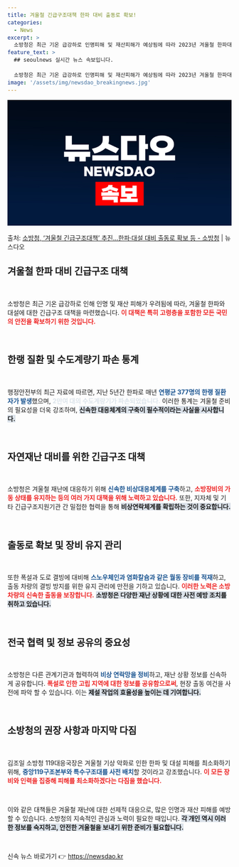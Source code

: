 ```yaml
---
title: 겨울철 긴급구조대책 한파 대비 출동로 확보!
categories:
  - News
excerpt: >
  소방청은 최근 기온 급강하로 인명피해 및 재산피해가 예상됨에 따라 2023년 겨울철 한파대설 대비 긴급구조 …
feature_text: >
  ## seoulnews 실시간 뉴스 속보입니다.

  소방청은 최근 기온 급강하로 인명피해 및 재산피해가 예상됨에 따라 2023년 겨울철 한파대설 대비 긴급구조 …
image: '/assets/img/newsdao_breakingnews.jpg'
---
```


![뉴스다오 속보](/assets/img/newsdao_breakingnews.jpg)

<p>출처: <a href="https://newsdao.kr/2581" rel="dofollow">소방청, ‘겨울철 긴급구조대책’ 추진…한파·대설 대비 출동로 확보 등 - 소방청</a> | 뉴스다오</p>

<h2 data-ke-size="size26">겨울철 한파 대비 긴급구조 대책</h2>

<p data-ke-size="size16">&nbsp;</p>

소방청은 최근 기온 급강하로 인해 인명 및 재산 피해가 우려됨에 따라, 겨울철 한파와 대설에 대한 긴급구조 대책을 마련했습니다. <b><span style="color: #ee2323;">이 대책은 특히 고령층을 포함한 모든 국민의 안전을 확보하기 위한 것입니다.</span></b> 

<p data-ke-size="size16">&nbsp;</p>

<h2 data-ke-size="size26">한랭 질환 및 수도계량기 파손 통계</h2>

<p data-ke-size="size16">&nbsp;</p>

행정안전부의 최근 자료에 따르면, 지난 5년간 한파로 매년 <b><span style="color: #1a5490;">연평균 377명의 한랭 질환자가 발생</span></b>했으며, <b><span style="color: #21538527;">2만여 대의 수도계량기가 파손되었습니다.</span></b> 이러한 통계는 겨울철 준비의 필요성을 더욱 강조하며, <b><span style="background-color: #21538527;">신속한 대응체계의 구축이 필수적이라는 사실을 시사합니다.</span></b>

<p data-ke-size="size16">&nbsp;</p>

<h2 data-ke-size="size26">자연재난 대비를 위한 긴급구조 대책</h2>

<p data-ke-size="size16">&nbsp;</p>

소방청은 겨울철 재난에 대응하기 위해 <b><span style="color: #1a5490;">신속한 비상대응체계를 구축</span></b>하고, <b><span style="color: #ee2323;">소방장비의 가동 상태를 유지하는 등의 여러 가지 대책을 위해 노력하고 있습니다.</span></b> 또한, 지자체 및 기타 긴급구조지원기관 간 밀접한 협력을 통해 <b><span style="background-color: #21538527;">비상연락체계를 확립하는 것이 중요합니다.</span></b>

<p data-ke-size="size16">&nbsp;</p>

<h2 data-ke-size="size26">출동로 확보 및 장비 유지 관리</h2>

<p data-ke-size="size16">&nbsp;</p>

또한 폭설과 도로 결빙에 대비해 <b><span style="color: #1a5490;">스노우체인과 염화칼슘과 같은 월동 장비를 적재</span></b>하고, 출동 차량의 결빙 방지를 위한 유지 관리에 만전을 기하고 있습니다. <b><span style="color: #ee2323;">이러한 노력은 소방 차량의 신속한 출동을 보장합니다.</span></b> <b><span style="background-color: #21538527;">소방청은 다양한 재난 상황에 대한 사전 예방 조치를 취하고 있습니다.</span></b>

<p data-ke-size="size16">&nbsp;</p>

<h2 data-ke-size="size26">전국 협력 및 정보 공유의 중요성</h2>

<p data-ke-size="size16">&nbsp;</p>

소방청은 다른 관계기관과 협력하여 <b><span style="color: #1a5490;">비상 연락망을 정비</span></b>하고, 재난 상황 정보를 신속하게 공유합니다. <b><span style="color: #ee2323;">폭설로 인한 고립 지역에 대한 정보를 공유함으로써</span></b>, 현장 출동 여건을 사전에 파악 할 수 있습니다. 이는 <b><span style="background-color: #21538527;">제설 작업의 효율성을 높이는 데 기여합니다.</span></b>

<p data-ke-size="size16">&nbsp;</p>

<h2 data-ke-size="size26">소방청의 권장 사항과 마지막 다짐</h2>

<p data-ke-size="size16">&nbsp;</p>

김조일 소방청 119대응국장은 겨울철 기상 악화로 인한 한파 및 대설 피해를 최소화하기 위해, <b><span style="color: #1a5490;">중앙119구조본부와 특수구조대를 사전 배치</span></b>할 것이라고 강조했습니다. <b><span style="color: #ee2323;">이 모든 장비와 인력을 집중해 피해를 최소화하겠다는 다짐을 했습니다.</span></b>

<p data-ke-size="size16">&nbsp;</p>

이와 같은 대책들은 겨울철 재난에 대한 선제적 대응으로, 많은 인명과 재산 피해를 예방할 수 있습니다. 소방청의 지속적인 관심과 노력이 필요한 때입니다. <b><span style="background-color: #21538527;">각 개인 역시 이러한 정보를 숙지하고, 안전한 겨울철을 보내기 위한 준비가 필요합니다.</span></b>

<p data-ke-size="size16">&nbsp;</p> 

신속 뉴스 바로가기 👉 <a href="https://newsdao.kr" rel="dofollow">https://newsdao.kr</a>


